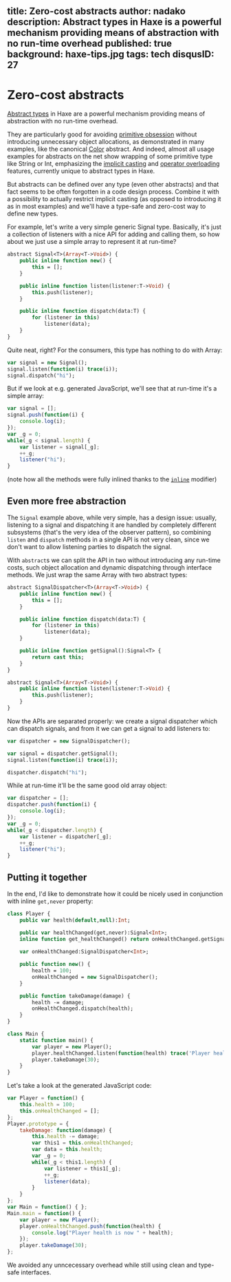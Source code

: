 title: Zero-cost abstracts
author: nadako
description: Abstract types in Haxe is a powerful mechanism providing means of abstraction with no run-time overhead
published: true
background: haxe-tips.jpg
tags: tech
disqusID: 27
---
# Zero-cost abstracts

[Abstract types](https://haxe.org/manual/types-abstract.html) in Haxe are a powerful mechanism providing means of abstraction
with no run-time overhead.

They are particularly good for avoiding [primitive obsession](http://wiki.c2.com/?PrimitiveObsession)
without introducing unnecessary object allocations, as demonstrated in many examples, like the canonical [Color](http://code.haxe.org/category/abstract-types/color.html)
abstract. And indeed, almost all usage examples for abstracts on the net show wrapping of some primitive type like String
or Int, emphasizing the [implicit casting](https://haxe.org/manual/types-abstract-implicit-casts.html) and
[operator overloading](https://haxe.org/manual/types-abstract-operator-overloading.html) features, currently unique to abstract
types in Haxe.

But abstracts can be defined over any type (even other abstracts) and that fact seems to be often forgotten in a code design
process. Combine it with a possibility to actually restrict implicit casting (as opposed to introducing it as in most examples)
and we'll have a type-safe and zero-cost way to define new types.

For example, let's write a very simple generic Signal type. Basically, it's just a collection of listeners with a nice
API for adding and calling them, so how about we just use a simple array to represent it at run-time?

```haxe
abstract Signal<T>(Array<T->Void>) {
    public inline function new() {
        this = [];
    }

    public inline function listen(listener:T->Void) {
        this.push(listener);
    }

    public inline function dispatch(data:T) {
        for (listener in this)
            listener(data);
    }
}
```

Quite neat, right? For the consumers, this type has nothing to do with Array:

```haxe
var signal = new Signal();
signal.listen(function(i) trace(i));
signal.dispatch("hi");
```

But if we look at e.g. generated JavaScript, we'll see that at run-time it's a simple array:
```js
var signal = [];
signal.push(function(i) {
	console.log(i);
});
var _g = 0;
while(_g < signal.length) {
	var listener = signal[_g];
	++_g;
	listener("hi");
}
```

(note how all the methods were fully inlined thanks to the [`inline`](https://haxe.org/manual/class-field-inline.html) modifier)

## Even more free abstraction

The `Signal` example above, while very simple, has a design issue: usually, listening to a signal and dispatching it are
handled by completely different subsystems (that's the very idea of the observer pattern), so combining `listen` and `dispatch` methods in a single API is not very clean, since we don't want to allow listening parties to dispatch the signal.

With `abstract`s we can split the API in two without introducing any run-time costs, such object allocation and dynamic dispatching through interface methods. We just wrap the same Array with two abstract types:

```haxe
abstract SignalDispatcher<T>(Array<T->Void>) {
    public inline function new() {
        this = [];
    }

    public inline function dispatch(data:T) {
        for (listener in this)
            listener(data);
    }

    public inline function getSignal():Signal<T> {
        return cast this;
    }
}

abstract Signal<T>(Array<T->Void>) {
    public inline function listen(listener:T->Void) {
        this.push(listener);
    }
}
```

Now the APIs are separated properly: we create a signal dispatcher which can dispatch signals, and from it we can get a
signal to add listeners to:

```haxe
var dispatcher = new SignalDispatcher();

var signal = dispatcher.getSignal();
signal.listen(function(i) trace(i));

dispatcher.dispatch("hi");
```

While at run-time it'll be the same good old array object:

```js
var dispatcher = [];
dispatcher.push(function(i) {
	console.log(i);
});
var _g = 0;
while(_g < dispatcher.length) {
	var listener = dispatcher[_g];
	++_g;
	listener("hi");
}
```

## Putting it together

In the end, I'd like to demonstrate how it could be nicely used in conjunction with inline `get,never` property:

```haxe
class Player {
    public var health(default,null):Int;

    public var healthChanged(get,never):Signal<Int>;
    inline function get_healthChanged() return onHealthChanged.getSignal();
    
    var onHealthChanged:SignalDispatcher<Int>;

    public function new() {
        health = 100;
        onHealthChanged = new SignalDispatcher();
    }

    public function takeDamage(damage) {
        health -= damage;
        onHealthChanged.dispatch(health);
    }
}

class Main {
    static function main() {
        var player = new Player();
        player.healthChanged.listen(function(health) trace('Player health is now $health'));
        player.takeDamage(30);
    }
}
```

Let's take a look at the generated JavaScript code:

```js
var Player = function() {
	this.health = 100;
	this.onHealthChanged = [];
};
Player.prototype = {
	takeDamage: function(damage) {
		this.health -= damage;
		var this1 = this.onHealthChanged;
		var data = this.health;
		var _g = 0;
		while(_g < this1.length) {
			var listener = this1[_g];
			++_g;
			listener(data);
		}
	}
};
var Main = function() { };
Main.main = function() {
	var player = new Player();
	player.onHealthChanged.push(function(health) {
		console.log("Player health is now " + health);
	});
	player.takeDamage(30);
};
```

We avoided any unncecessary overhead while still using clean and type-safe interfaces.
